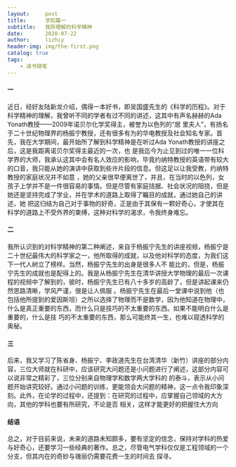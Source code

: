 ```yaml
---
layout:     post
title:      求知篇一
subtitle:   我所理解的科学精神
date:       2020-07-22
author:     lizhiy
header-img: img/the-first.png
catalog: true
tags:
    - 读书随笔
---
```


#### 一
近日，经好友陆新龙介绍，偶得一本好书，即吴国盛先生的《科学的历程》。对于科学精神的理解，我曾听不同的学者有过不同的讲述，这其中有声名赫赫的Ada Yonath教授——2009年诺贝尔化学奖得主，被誉为以色列的“居
里夫人”，有扬名于二十世纪物理界的杨振宁教授，还有很多有为的华电教授及社会知名专家。首先，我在大学期间，最开始所了解到科学精神是在听过Ada Yonath教授的讲座之后，这是我距离诺贝尔奖得主最近的一次，也
是我迄今为止见到过的唯一一位科学界的大师，我承认这其中会有名人效应的影响，毕竟约纳特教授的英语带有较大的口音，我只能从她的演讲中获取到些许片段的信息。但这足以让我受教，约纳特教授的家庭状况并不如意
，她的父亲很早便离世了，并且，在当时的以色列，女孩子上学并不是一件很容易的事情。但是尽管有家庭拮据、社会状况的阻挠，但是她还是坚持完成了学业，并在学术的道路上取得了瞩目的成就，通过她自己的讲述，她
把这归结为自己对于事物的好奇，正是由于其保有一颗好奇心，才使其在科学的道路上不受外界的束缚，这种对科学的渴求，令我终身难忘。

#### 二
我所认识到的对科学精神的第二种阐述，来自于杨振宁先生的讲座视频，杨振宁是二十世纪最伟大的科学家之一，他所取得的成就，以及他对科学的态度，为我们这下一代人树立了榜样。当然，杨振宁先生的出身是很多人不
能比的，但是，杨振宁先生的成就也是配得上的。我是从杨振宁先生在清华讲授大学物理的最后一次课程的视频中了解到的，彼时，杨振宁先生已有八十多岁的高龄了，但是讲起课来仍然思路清晰，学风严谨，很是让人佩服
。杨振宁先生在最后一堂课中说到他（也包括他所提到的爱因斯坦）之所以选择了物理而不是数学，因为他知道在物理中，什么是真正重要的东西，而什么只是技巧的不太重要的东西。如果不能明白什么是重要的，什么是技
巧的不太重要的东西，那么可能终其一生，也难以窥透科学的奥秘。

#### 三
后来，我又学习了陈省身、杨振宁、李政道先生在台湾清华（新竹）讲座的部分内容，三位大师就在科研中，应该研究大问题还是小问题进行了阐述，这部分内容可以说非常之精彩了，三位分别来自物理学和数学两大学科的
的泰斗，表示从小问题开始讲究较好。通过小问题的训练，更能领会大问题的精神，这一点令我印象深刻。此外，在论学的过程中，还提到：在研究的过程中，应掌握自己领域的大方向，其他的学科也要有所研究，不论是否
相关，这样才能更好的把握住大方向

#### 结语
总之，对于目前来说，未来的道路未知颇多，要有坚定的信念，保持对学科的热爱与好奇心，还要学习一些经典的著作。总之，尽管电气学科仅仅是工程领域的一个分支，但其内在的奇妙与瑰丽仍需要花费一生的时间去
探寻。

